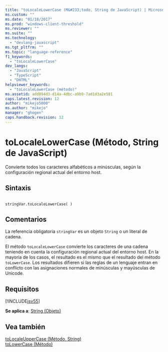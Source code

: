 ```yaml
---
title: "toLocaleLowerCase (M&#233;todo, String de JavaScript) | Microsoft Docs"
ms.custom: ""
ms.date: "01/18/2017"
ms.prod: "windows-client-threshold"
ms.reviewer: ""
ms.suite: ""
ms.technology: 
  - "devlang-javascript"
ms.tgt_pltfrm: ""
ms.topic: "language-reference"
f1_keywords: 
  - "toLocaleLowerCase"
dev_langs: 
  - "JavaScript"
  - "TypeScript"
  - "DHTML"
helpviewer_keywords: 
  - "toLocaleLowerCase (método)"
ms.assetid: add894d3-d14a-4dbc-a9b9-7ad1d3a2e581
caps.latest.revision: 12
author: "mikejo5000"
ms.author: "mikejo"
manager: "ghogen"
caps.handback.revision: 12
---
```

# toLocaleLowerCase (M&#233;todo, String de JavaScript)
Convierte todos los caracteres alfabéticos a minúsculas, según la configuración regional actual del entorno host.  
  
## Sintaxis  
  
```  
  
stringVar.toLocaleLowerCase( )  
```  
  
## Comentarios  
 La referencia obligatoria `stringVar` es un objeto `String` o un literal de cadena.  
  
 El método `toLocaleLowerCase` convierte los caracteres de una cadena teniendo en cuenta la configuración regional actual del entorno host.  En la mayoría de los casos, el resultado es el mismo que el resultado del método `toLowerCase`.  Los resultados difieren si las reglas de un lenguaje entran en conflicto con las asignaciones normales de minúsculas y mayúsculas de Unicode.  
  
## Requisitos  
 [!INCLUDE[jsv55](../../javascript/reference/includes/jsv55-md.md)]  
  
 **Se aplica a**: [String \(Objeto\)](../../javascript/reference/string-object-javascript.md)  
  
## Vea también  
 [toLocaleUpperCase \(Método, String\)](../../javascript/reference/tolocaleuppercase-method-string-javascript.md)   
 [toLowerCase \(Método\)](../../javascript/reference/tolowercase-method-javascript.md)